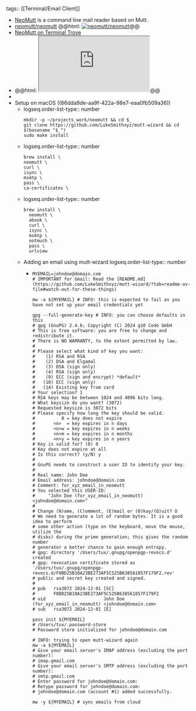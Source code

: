 tags:: [[Terminal/Email Client]]

- [NeoMutt](https://neomutt.org/) is a command line mail reader based on Mutt.
- [neomutt/neomutt](https://github.com/neomutt/neomutt)
  @@html: <a href="https://github.com/neomutt/neomutt/"><img src="https://github-readme-stats-astronomer.vercel.app/api/pin/?username=neomutt&repo=neomutt&theme=tokyonight" alt="neomutt/neomutt"/></a>@@
- [NeoMutt on Terminal Trove](https://terminaltrove.com/neomutt/)
- @@html: <iframe src="https://terminaltrove.com/neomutt/" class="browser-tab"></iframe>@@
-
- Setup on macOS ((66dda9de-aa9f-422a-98e7-eaa0fb509a36))
	- logseq.order-list-type:: number
	  ```shell
	  mkdir -p ~/projects_work/neomutt && cd $_
	  git clone https://github.com/LukeSmithxyz/mutt-wizard && cd $(basename "$_")
	  sudo make install
	  ```
	- logseq.order-list-type:: number
	  ```shell
	  brew install \
	  neomutt \
	  curl \
	  isync \
	  msmtp \
	  pass \
	  ca-certificates \
	  
	  ```
	- logseq.order-list-type:: number
	  ```shell
	  brew install \
	  	neomutt \
	  	abook \
	  	curl \
	  	isync \
	  	msmtp \
	  	notmuch \
	  	pass \
	  	urlview
	  ```
	- Adding an email using mutt-wizard
	  logseq.order-list-type:: number
		- ```shell
		  MYEMAIL=johndoe@domain.com
		  # IMPORTANT for Gmail: Read the [README.md](https://github.com/LukeSmithxyz/mutt-wizard/?tab=readme-ov-file#watch-out-for-these-things)
		  
		  mw -a ${MYEMAIL} # INFO: this is expected to fail as you have not set up your email credentials yet
		  
		  gpg --full-generate-key # INFO: you can choose defaults in this
		  # gpg (GnuPG) 2.4.6; Copyright (C) 2024 g10 Code GmbH
		  # This is free software: you are free to change and redistribute it.
		  # There is NO WARRANTY, to the extent permitted by law.
		  # 
		  # Please select what kind of key you want:
		  #    (1) RSA and RSA
		  #    (2) DSA and Elgamal
		  #    (3) DSA (sign only)
		  #    (4) RSA (sign only)
		  #    (9) ECC (sign and encrypt) *default*
		  #   (10) ECC (sign only)
		  #   (14) Existing key from card
		  # Your selection? 1
		  # RSA keys may be between 1024 and 4096 bits long.
		  # What keysize do you want? (3072)
		  # Requested keysize is 3072 bits
		  # Please specify how long the key should be valid.
		  #          0 = key does not expire
		  #       <n>  = key expires in n days
		  #       <n>w = key expires in n weeks
		  #       <n>m = key expires in n months
		  #       <n>y = key expires in n years
		  # Key is valid for? (0) 0
		  # Key does not expire at all
		  # Is this correct? (y/N) y
		  # 
		  # GnuPG needs to construct a user ID to identify your key.
		  # 
		  # Real name: John Doe
		  # Email address: johndoe@domain.com
		  # Comment: for_xyz_email_in_neomutt
		  # You selected this USER-ID:
		  #     "John Doe (for_xyz_email_in_neomutt) <johndoe@domain.com>"
		  # 
		  # Change (N)ame, (C)omment, (E)mail or (O)kay/(Q)uit? O
		  # We need to generate a lot of random bytes. It is a good idea to perform
		  # some other action (type on the keyboard, move the mouse, utilize the
		  # disks) during the prime generation; this gives the random number
		  # generator a better chance to gain enough entropy.
		  # gpg: directory '/Users/tux/.gnupg/openpgp-revocs.d' created
		  # gpg: revocation certificate stored as '/Users/tux/.gnupg/openpgp-revocs.d/F0BD25B10A23BE273AF5C525B638561857F179F2.rev'
		  # public and secret key created and signed.
		  # 
		  # pub   rsa3072 2024-12-01 [SC]
		  #       F0BD25B10A23BE273AF5C525B638561857F179F2
		  # uid                      John Doe (for_xyz_email_in_neomutt) <johndoe@domain.com>
		  # sub   rsa3072 2024-12-01 [E]
		  
		  pass init ${MYEMAIL}
		  # /Users/tux/.password-store
		  # Password store initialized for johndoe@domain.com
		  
		  # INFO: trying to open mutt-wizard again
		  mw -a ${MYEMAIL}
		  # Give your email server's IMAP address (excluding the port number):
		  # imap.gmail.com
		  # Give your email server's SMTP address (excluding the port number):
		  # smtp.gmail.com
		  # Enter password for johndoe@domain.com:
		  # Retype password for johndoe@domain.com:
		  # johndoe@domain.com (account #1) added successfully.
		  
		  mw -y ${MYEMAIL} # sync emails from cloud
		  ```